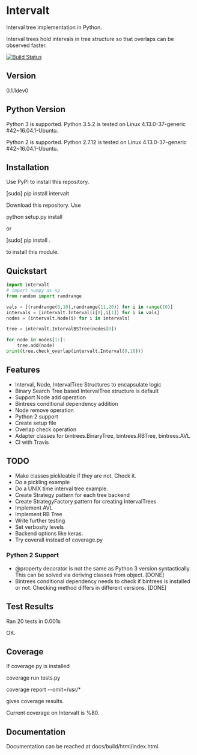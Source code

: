 
# Intervalt

Interval tree implementation in Python.

Interval trees hold intervals in tree structure 
so that overlaps can be observed faster.

[![Build Status](https://travis-ci.org/Akaame/Intervalt.svg?branch=master)](https://travis-ci.org/Akaame/Intervalt)

## Version
0.1.1dev0

## Python Version
Python 3 is supported. 
Python 3.5.2 is tested on Linux 4.13.0-37-generic #42~16.04.1-Ubuntu.

Python 2 is supported.
Python 2.7.12 is tested on Linux 4.13.0-37-generic #42~16.04.1-Ubuntu.

## Installation

Use PyPI to install this repository.

[sudo] pip install intervalt

Download this repository.
Use

python setup.py install

or

[sudo] pip install .

to install this module.

## Quickstart
```python
import intervalt
# import numpy as np 
from random import randrange

vals = [(randrange(0,10),randrange(11,20)) for i in range(10)]
intervals = [intervalt.Interval(i[0],i[1]) for i in vals]
nodes = [intervalt.Node(i) for i in intervals]

tree = intervalt.IntervalBSTree(nodes[0])

for node in nodes[1:]:
    tree.add(node)
print(tree.check_overlap(intervalt.Interval(0,10)))
```

## Features

- Interval, Node, IntervalTree Structures to encapsulate logic
- Binary Search Tree based IntervalTree structure is default
- Support Node add operation
- Bintrees conditional dependency addition
- Node remove operation
- Python 2 support
- Create setup file
- Overlap check operation
- Adapter classes for bintrees.BinaryTree, bintrees.RBTree, bintrees.AVL 
- CI with Travis

## TODO

- Make classes pickleable if they are not. Check it.
- Do a pickling example
- Do a UNIX time interval tree example.
- Create Strategy pattern for each tree backend
- Create StrategyFactory pattern for creating IntervalTrees
- Implement AVL
- Implement RB Tree
- Write further testing
- Set verbosity levels
- Backend options like keras.
- Try coverall instead of coverage.py

### Python 2 Support

- @property decorator is not the same as Python 3 version syntactically.
This can be solved via deriving classes from object. [DONE]
- Bintrees conditional dependency needs to check 
if bintrees is installed or not. Checking method differs in 
different versions. [DONE]

## Test Results
Ran 20 tests in 0.001s

OK.

## Coverage

If coverage.py is installed

coverage run tests.py

coverage report --omit=/usr/*

gives coverage results.

Current coverage on Intervalt is %80.

## Documentation
Documentation can be reached at docs/build/html/index.html.